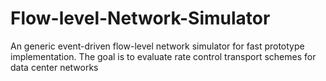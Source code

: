 Flow-level-Network-Simulator
============================

An generic event-driven flow-level network simulator for fast prototype implementation.
The goal is to evaluate rate control transport schemes for data center networks

